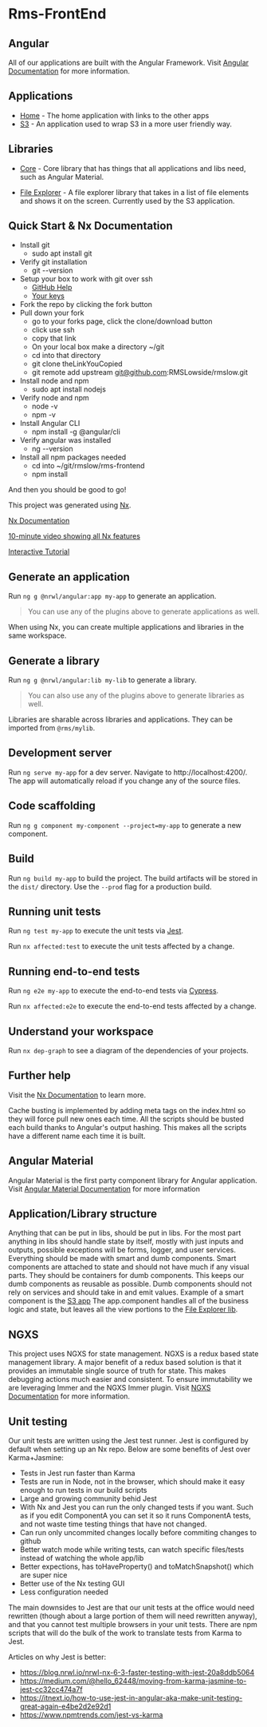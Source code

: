 # Rms-FrontEnd

## Angular

All of our applications are built with the Angular Framework. Visit [Angular Documentation](https://angular.io/) for more information.

## Applications

- [Home](https://github.com/RMSLowside/rmslow/tree/master/rms-frontend/apps/home) - The home application with links to the other apps
- [S3](https://github.com/RMSLowside/rmslow/tree/master/rms-frontend/apps/s3) - An application used to wrap S3 in a more user friendly way.

## Libraries

- [Core](https://github.com/RMSLowside/rmslow/tree/master/rms-frontend/libs/core) - Core library that has things that all applications and libs need, such as Angular Material.

- [File Explorer](https://github.com/RMSLowside/rmslow/tree/master/rms-frontend/libs/file-explorer) - A file explorer library that takes in a list of file elements and shows it on the screen. Currently used by the S3 application.

## Quick Start & Nx Documentation

- Install git
  - sudo apt install git
- Verify git installation
  - git --version
- Setup your box to work with git over ssh
  - [GitHub Help](https://help.github.com/en/github/authenticating-to-github/generating-a-new-ssh-key-and-adding-it-to-the-ssh-agent)
  - [Your keys](https://github.com/settings/keys)
- Fork the repo by clicking the fork button
- Pull down your fork
  - go to your forks page, click the clone/download button
  - click use ssh
  - copy that link
  - On your local box make a directory ~/git
  - cd into that directory
  - git clone theLinkYouCopied
  - git remote add upstream git@github.com:RMSLowside/rmslow.git
- Install node and npm
  - sudo apt install nodejs
- Verify node and npm
  - node -v
  - npm -v
- Install Angular CLI
  - npm install -g @angular/cli
- Verify angular was installed
  - ng --version
- Install all npm packages needed
  - cd into ~/git/rmslow/rms-frontend
  - npm install

And then you should be good to go!

This project was generated using [Nx](https://nx.dev).

[Nx Documentation](https://nx.dev/angular)

[10-minute video showing all Nx features](https://nx.dev/angular/getting-started/what-is-nx)

[Interactive Tutorial](https://nx.dev/angular/tutorial/01-create-application)

## Generate an application

Run `ng g @nrwl/angular:app my-app` to generate an application.

> You can use any of the plugins above to generate applications as well.

When using Nx, you can create multiple applications and libraries in the same workspace.

## Generate a library

Run `ng g @nrwl/angular:lib my-lib` to generate a library.

> You can also use any of the plugins above to generate libraries as well.

Libraries are sharable across libraries and applications. They can be imported from `@rms/mylib`.

## Development server

Run `ng serve my-app` for a dev server. Navigate to http://localhost:4200/. The app will automatically reload if you change any of the source files.

## Code scaffolding

Run `ng g component my-component --project=my-app` to generate a new component.

## Build

Run `ng build my-app` to build the project. The build artifacts will be stored in the `dist/` directory. Use the `--prod` flag for a production build.

## Running unit tests

Run `ng test my-app` to execute the unit tests via [Jest](https://jestjs.io).

Run `nx affected:test` to execute the unit tests affected by a change.

## Running end-to-end tests

Run `ng e2e my-app` to execute the end-to-end tests via [Cypress](https://www.cypress.io).

Run `nx affected:e2e` to execute the end-to-end tests affected by a change.

## Understand your workspace

Run `nx dep-graph` to see a diagram of the dependencies of your projects.

## Further help

Visit the [Nx Documentation](https://nx.dev/angular) to learn more.

Cache busting is implemented by adding meta tags on the index.html so they will force pull new ones each time. All the scripts should be busted each build thanks to Angular's output hashing. This makes all the scripts have a different name each time it is built.

## Angular Material

Angular Material is the first party component library for Angular application. Visit [Angular Material Documentation](https://material.angular.io/) for more information

## Application/Library structure

Anything that can be put in libs, should be put in libs. For the most part anything in libs should handle state by itself, mostly with just inputs and outputs, possible exceptions will be forms, logger, and user services. Everything should be made with smart and dumb components. Smart components are attached to state and should not have much if any visual parts. They should be containers for dumb components. This keeps our dumb components as reusable as possible. Dumb components should not rely on services and should take in and emit values. Example of a smart component is the [S3 app](https://github.com/RMSLowside/rmslow/tree/master/rms-frontend/apps/s3/src/app) The app.component handles all of the business logic and state, but leaves all the view portions to the [File Explorer lib](https://github.com/RMSLowside/rmslow/tree/master/rms-frontend/libs/file-explorer).

## NGXS

This project uses NGXS for state management. NGXS is a redux based state management library. A major benefit of a redux based solution is that it provides an immutable single source of truth for state. This makes debugging actions much easier and consistent. To ensure immutability we are leveraging Immer and the NGXS Immer plugin. Visit [NGXS Documentation](https://www.ngxs.io/) for more information.

## Unit testing

Our unit tests are written using the Jest test runner. Jest is configured by default when setting up an Nx repo. Below are some benefits of Jest over Karma+Jasmine:

- Tests in Jest run faster than Karma
- Tests are run in Node, not in the browser, which should make it easy enough to run tests in our build scripts
- Large and growing community behid Jest
- With Nx and Jest you can run the only changed tests if you want. Such as if you edit ComponentA you can set it so it runs ComponentA tests, and not waste time testing things that have not changed.
- Can run only uncommited changes locally before commiting changes to github
- Better watch mode while writing tests, can watch specific files/tests instead of watching the whole app/lib
- Better expections, has toHaveProperty() and toMatchSnapshot() which are super nice
- Better use of the Nx testing GUI
- Less configuration needed

The main downsides to Jest are that our unit tests at the office would need rewritten (though about a large portion of them will need rewritten anyway), and that you cannot test multiple browsers in your unit tests. There are npm scripts that will do the bulk of the work to translate tests from Karma to Jest.

Articles on why Jest is better:

- https://blog.nrwl.io/nrwl-nx-6-3-faster-testing-with-jest-20a8ddb5064
- https://medium.com/@hello_62448/moving-from-karma-jasmine-to-jest-cc32cc474a7f
- https://itnext.io/how-to-use-jest-in-angular-aka-make-unit-testing-great-again-e4be2d2e92d1
- https://www.npmtrends.com/jest-vs-karma
